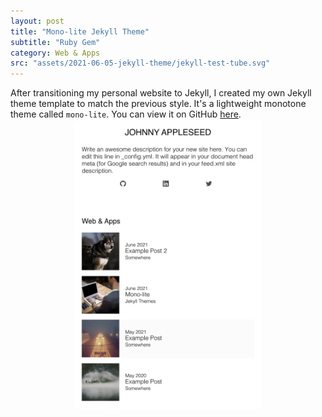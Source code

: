 ```yaml
---
layout: post
title: "Mono-lite Jekyll Theme"
subtitle: "Ruby Gem"
category: Web & Apps
src: "assets/2021-06-05-jekyll-theme/jekyll-test-tube.svg"
---
```

After transitioning my personal website to Jekyll, I created my own Jekyll theme template to match the previous style. It's a lightweight monotone theme called `mono-lite`. You can view it on GitHub [here](https://github.com/dylanhawley/mono-lite).
<img src="https://raw.githubusercontent.com/dylanhawley/mono-lite/main/screenshot.webp" alt="Screenshot" style="display: block; margin-left: auto; margin-right: auto; max-width: 300px; height: auto; border-radius: 5px;">